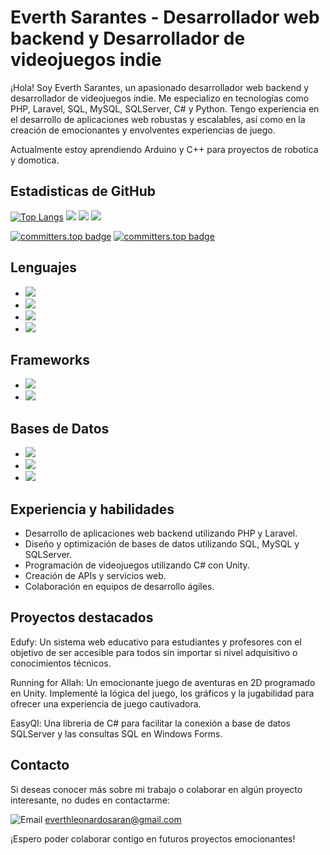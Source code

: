 # Everth Sarantes - Desarrollador web backend y Desarrollador de videojuegos indie

¡Hola! Soy Everth Sarantes, un apasionado desarrollador web backend y desarrollador de videojuegos indie. Me especializo en tecnologías como PHP, Laravel, SQL, MySQL, SQLServer, C# y Python. Tengo experiencia en el desarrollo de aplicaciones web robustas y escalables, así como en la creación de emocionantes y envolventes experiencias de juego.

Actualmente estoy aprendiendo Arduino y C++ para proyectos de robotica y domotica.

## Estadisticas de GitHub
[![Top Langs](https://github-readme-stats.vercel.app/api/top-langs/?username=EverthSarantes&layout=compact)](https://github.com/anuraghazra/github-readme-stats)
![](https://github-profile-summary-cards.vercel.app/api/cards/profile-details?username=EverthSarantes&theme=github_dark)
![](https://github-readme-stats-git-masterrstaa-rickstaa.vercel.app/api?username=EverthSarantes&theme=github_dark)
![](https://github-profile-trophy.vercel.app/?username=EverthSarantes&theme=github_dark)

[![committers.top badge](https://user-badge.committers.top/nicaragua/EverthSarantes.svg)](https://user-badge.committers.top/nicaragua/EverthSarantes)
[![committers.top badge](https://user-badge.committers.top/nicaragua_private/EverthSarantes.svg)](https://user-badge.committers.top/nicaragua_private/EverthSarantes)

## Lenguajes

- ![](https://img.shields.io/badge/PHP-777BB4?style=for-the-badge&logo=php&logoColor=white)
- ![](https://img.shields.io/badge/C%23-239120?style=for-the-badge&logo=c-sharp&logoColor=white)
- ![](https://img.shields.io/badge/C%2B%2B-00599C?style=for-the-badge&logo=c%2B%2B&logoColor=white)
- ![](https://img.shields.io/badge/Python-FFD43B?style=for-the-badge&logo=python&logoColor=blue)

## Frameworks

- ![](https://img.shields.io/badge/Laravel-FF2D20?style=for-the-badge&logo=laravel&logoColor=white)
- ![](https://img.shields.io/badge/Unity-100000?style=for-the-badge&logo=unity&logoColor=white)

## Bases de Datos

- ![](https://img.shields.io/badge/MySQL-005C84?style=for-the-badge&logo=mysql&logoColor=white)
- ![](https://img.shields.io/badge/Microsoft%20SQL%20Server-CC2927?style=for-the-badge&logo=microsoft%20sql%20server&logoColor=white)
- ![](https://img.shields.io/badge/MariaDB-003545?style=for-the-badge&logo=mariadb&logoColor=white)

## Experiencia y habilidades

- Desarrollo de aplicaciones web backend utilizando PHP y Laravel.
- Diseño y optimización de bases de datos utilizando SQL, MySQL y SQLServer.
- Programación de videojuegos utilizando C# con Unity.
- Creación de APIs y servicios web.
- Colaboración en equipos de desarrollo ágiles.

## Proyectos destacados

Edufy: Un sistema web educativo para estudiantes y profesores con el objetivo de ser accesible para todos sin importar si nivel adquisitivo o conocimientos técnicos.

Running for Allah: Un emocionante juego de aventuras en 2D programado en Unity. Implementé la lógica del juego, los gráficos y la jugabilidad para ofrecer una experiencia de juego cautivadora.

EasyQl: Una libreria de C# para facilitar la conexión a base de datos SQLServer y las consultas SQL en Windows Forms.

## Contacto

Si deseas conocer más sobre mi trabajo o colaborar en algún proyecto interesante, no dudes en contactarme:

 ![Email](https://img.shields.io/badge/Gmail-D14836?style=for-the-badge&logo=gmail&logoColor=white) [everthleonardosaran@gmail.com](mailto:everthleonardosaran@gmail.com)

¡Espero poder colaborar contigo en futuros proyectos emocionantes!
